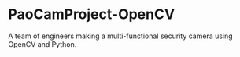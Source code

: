 # PaoCamProject-OpenCV
A team of engineers making a multi-functional security camera using OpenCV and Python.
